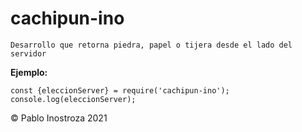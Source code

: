 # cachipun-ino

```
Desarrollo que retorna piedra, papel o tijera desde el lado del servidor
```

**Ejemplo:**
```
const {eleccionServer} = require('cachipun-ino');
console.log(eleccionServer);
```

© Pablo Inostroza 2021